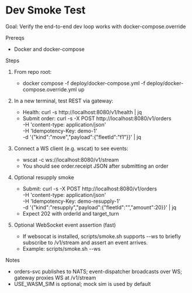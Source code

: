 # Dev Smoke Test

Goal: Verify the end-to-end dev loop works with docker-compose.override

Prereqs

- Docker and docker-compose

Steps

1. From repo root:
   - docker compose -f deploy/docker-compose.yml -f deploy/docker-compose.override.yml up
2. In a new terminal, test REST via gateway:
   - Health: curl -s http://localhost:8080/v1/health | jq
   - Submit order: curl -s -X POST http://localhost:8080/v1/orders \
      -H 'content-type: application/json' \
      -H 'Idempotency-Key: demo-1' \
      -d '{"kind":"move","payload":{"fleetId":"f1"}}' | jq
3. Connect a WS client (e.g. wscat) to see events:
   - wscat -c ws://localhost:8080/v1/stream
   - You should see order.receipt JSON after submitting an order

4. Optional resupply smoke
   - Submit: curl -s -X POST http://localhost:8080/v1/orders \
      -H 'content-type: application/json' \
      -H 'Idempotency-Key: demo-resupply-1' \
      -d '{"kind":"resupply","payload":{"fleetId":"<your-fleet-id>","amount":20}}' | jq
   - Expect 202 with orderId and target_turn

5. Optional WebSocket event assertion (fast)
   - If websocat is installed, scripts/smoke.sh supports --ws to briefly subscribe to /v1/stream and assert an event arrives.
   - Example: scripts/smoke.sh --ws

Notes

- orders-svc publishes to NATS; event-dispatcher broadcasts over WS; gateway proxies WS at /v1/stream
- USE_WASM_SIM is optional; mock sim is used by default
